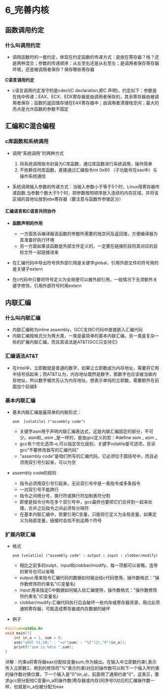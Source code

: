 # 6_完善内核

## 函数调用约定

### 什么叫调用约定

- 调用函数时的一套约定，体现在约定函数的传递方式：是放在寄存器？栈？还是两种混合；参数的传递顺序：从左至右还是从右至左；是调用者保存寄存器环境，还是被调用者保存？保存哪些寄存器

**C语言调用约定**

- c语言调用约定准守的是cdecl(C declaration,即C 声明)，约定如下：参数是在栈中传递；EAX、ECX、EDX寄存器是由调用者保存的，其余寄存器由被调用者保存；函数的返回值存储在EAX寄存器中；由调用者清理栈空间；最大的亮点是允许函数的参数不固定

## 汇编和C混合编程

### c库函数和系统调用

- 调用“系统调用”的两种方式
  1. 将系统调用指令封装为C库函数，通过库函数进行系统调用，操作简单
  2. 不依赖任何库函数，直接通过汇编指令int 0x80 （子功能号在eax中）与操作系统通信

- 系统调用输入参数的传递方式：当输入参数小于等于5个时，Linux用寄存器传递函数.当参数个数大于5个时，把参数按照顺序放入连续的内存区域，并将该区域的首地址放到ebx寄存器（要注意与函数传参做区分）

#### 汇编语言和C语言共同协作

- **函数声明的作用**
  - 一方面告诉编译器该函数的参数所需要的栈空间及返回值，方便编译器为其准备好执行环境
  - 另一方面如果该函数是外部文件定义的，一定要在链接阶段将其对应的目标文件一起链接进来

- 在汇编代码中导出符号供外部引用是关键字global，引用外部文件的符号用的是关键子extern
- 在c代码中只要将符号定义为全局便可以被外部引用，一般情况下无须额外关键字修饰，引用外部符号时用extern

## 内联汇编

### 什么叫内联汇编

- 内联汇编称为inline assembly，GCC支持C代码中直接嵌入汇编代码
- 内联汇编按格式分为两大类，一类是最简单的基本内联汇编，另一类是复杂一些的扩展内联汇编，而且其语法是AT&T(GCC只支持它)

### 汇编语法AT&T

- 在Intel中，立即数就是普通的数字，如果让立即数成为内存地址，需要将它用中括号括起来；而AT&T认为，内存地址既然是数字，那数字也应该被当做内存地址，所以数字被优先认为内存地址，想表示单纯的立即数，需要额外在前面加个前缀$

### 基本内联汇编

- 基本内联汇编是最简单的内联形式：

  ```assembly
  asm  [volatile] ("assembly code")
  ```

  - 关键字asm用于声明内联汇编表达式，这是内联汇编固定的部分，不可少。asm和_ _asm_ _是一样的，是由gcc定义的宏：#define asm  _ _asm_ _
  - gcc有个优化选项-o,可以指定优化级别，关键字volatile是可选项，告诉gcc“不要修改我写的汇编代码”
  - "assembly code"是咱们所写的汇编代码，它必须位于圆括号中，而且必须用双引号引起来，可以为空

- assembly code的规则
  - 指令必须用双引号引起来，无论双引号中是一条指令或多条指令
  - 一对双引号不能跨行
  - 指令之间用分号，换行符或换行符加制表符分割
  - 即使是指令分布在多个双引号中，gcc最终也要把它们合并到一起来处理，合并之后指令之间必须有分隔符
  - 在基本内联汇编中，若要引用C变量，只能将它定义为全局变量，如果定义为局部变量，链接时会找不到这两个符号

### 扩展内联汇编

- 格式

  ```assembly
  asm [volatile] ("assembly code" : output : input : clobber/modify)
  ```

  - 相比之前多的outpt、input和clobber/modify，每一项都可以省略，连带的冒号也可以省略
  - output:用来指令汇编代码的数据如何输出给c代码使用，操作数格式："操作数修饰符约束名"(C变量名)
  - input:用来指定C中数据如何输入给汇编使用，操作数格式："操作数修饰符约束名"(C变量名)
  - clobber/modify:汇编代码执行后会破坏一些内存或寄存器资源，用过此项通知寄存器，可能造成寄存器或内存数据的破坏

- 例子

```c
#include<stdio.h>
void main(){
	int in_a = 1, sum = 0;
    asm("addl %1,%0;" : "=a"(sum) : "%I"(2),"0"(in_a));
    printf("sum is %d\n ",sum);
}
```

详解：约束a将寄存器eax分配给变量sum,作为输出。在输入中立即数约束I,表示传入立即数2，用到的修饰符"%"表示约束I对应的操作数可以和下一个输入所约束的操作数对换位置，下一个输入是"0"(in_a)，前面用了通用约束"0"，这表示，要求gcc把分配给C变量in_a的操作数(寄存器或内存)同序号0对应的汇编操作数一样，也就是in_a也被分配为eax
